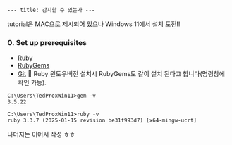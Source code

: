 ```
--- title: 감지할 수 있는가 ---
```

tutorial은 MAC으로 제시되어 있으나 Windows 11에서 설치 도전!!
### 0. Set up prerequisites
- [Ruby](https://www.ruby-lang.org/)
- [RubyGems](https://rubygems.org/)
- [Git](https://git-scm.com/downloads)
🧠 Ruby 윈도우버전 설치시 RubyGems도 같이 설치 된다고 합니다(명령창에 확인 가능).
```
C:\Users\TedProxWin11>gem -v
3.5.22

C:\Users\TedProxWin11>ruby -v
ruby 3.3.7 (2025-01-15 revision be31f993d7) [x64-mingw-ucrt]
```

나머지는 이어서 작성 ㅎㅎ